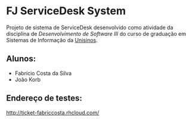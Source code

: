 # FJ ServiceDesk System
Projeto de sistema de ServiceDesk desenvolvido como atividade da disciplina de _Desenvolvimento de Software III_ do curso de  graduação em Sistemas de Informação da [Unisinos](http://www.unisinos.br/).

## Alunos:
* Fabrício Costa da Silva
* João Korb
 
## Endereço de testes:
http://ticket-fabriccosta.rhcloud.com/
